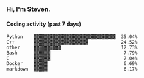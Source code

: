 ### Hi, I'm Steven.

#### Coding activity (past 7 days)
```
Python    ▓▓▓▓▓▓▓▓▓▓▓▓▓▓▓▓▓▓▓▓▓▓▓▓▓▓▓▓▓▓  35.04%
C++       ▓▓▓▓▓▓▓▓▓▓▓▓▓▓▓▓▓▓▓▓            24.52%
other     ▓▓▓▓▓▓▓▓▓▓                      12.73%
Bash      ▓▓▓▓▓▓                           7.79%
C         ▓▓▓▓▓▓                           7.04%
Docker    ▓▓▓▓▓                            6.69%
markdown  ▓▓▓▓▓                            6.17%
```
